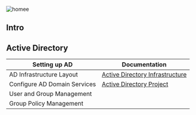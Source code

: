 ![homee](https://github.com/am-shi/homeops-for-dummies/assets/124372360/2f2405c0-ef60-40eb-96d8-6e97a6505a45)
## Intro


## Active Directory


| Setting up AD                                         | Documentation         |
|-----------------------------------------------|----------------------------|
| AD Infrastructure Layout                         | <a href="">Active Directory Infrastructure</a>|
| Configure AD Domain Services          | <a href="">Active Directory Project</a>|
| User and Group Management         | 
| Group Policy Management | 
